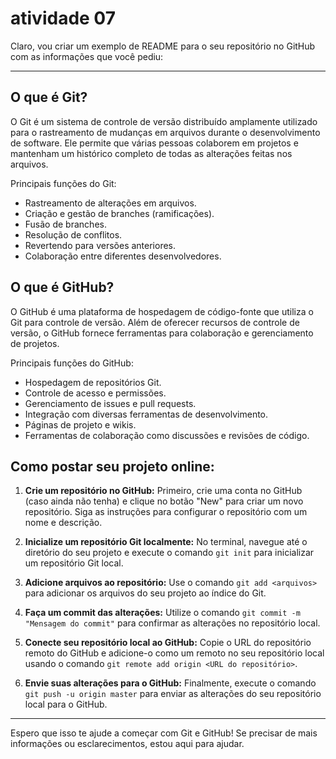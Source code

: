 # atividade 07
Claro, vou criar um exemplo de README para o seu repositório no GitHub com as informações que você pediu:

---

## O que é Git?

O Git é um sistema de controle de versão distribuído amplamente utilizado para o rastreamento de mudanças em arquivos durante o desenvolvimento de software. Ele permite que várias pessoas colaborem em projetos e mantenham um histórico completo de todas as alterações feitas nos arquivos.

Principais funções do Git:

- Rastreamento de alterações em arquivos.
- Criação e gestão de branches (ramificações).
- Fusão de branches.
- Resolução de conflitos.
- Revertendo para versões anteriores.
- Colaboração entre diferentes desenvolvedores.

## O que é GitHub?

O GitHub é uma plataforma de hospedagem de código-fonte que utiliza o Git para controle de versão. Além de oferecer recursos de controle de versão, o GitHub fornece ferramentas para colaboração e gerenciamento de projetos.

Principais funções do GitHub:

- Hospedagem de repositórios Git.
- Controle de acesso e permissões.
- Gerenciamento de issues e pull requests.
- Integração com diversas ferramentas de desenvolvimento.
- Páginas de projeto e wikis.
- Ferramentas de colaboração como discussões e revisões de código.

## Como postar seu projeto online:

1. **Crie um repositório no GitHub:** Primeiro, crie uma conta no GitHub (caso ainda não tenha) e clique no botão "New" para criar um novo repositório. Siga as instruções para configurar o repositório com um nome e descrição.

2. **Inicialize um repositório Git localmente:** No terminal, navegue até o diretório do seu projeto e execute o comando `git init` para inicializar um repositório Git local.

3. **Adicione arquivos ao repositório:** Use o comando `git add <arquivos>` para adicionar os arquivos do seu projeto ao índice do Git.

4. **Faça um commit das alterações:** Utilize o comando `git commit -m "Mensagem do commit"` para confirmar as alterações no repositório local.

5. **Conecte seu repositório local ao GitHub:** Copie o URL do repositório remoto do GitHub e adicione-o como um remoto no seu repositório local usando o comando `git remote add origin <URL do repositório>`.

6. **Envie suas alterações para o GitHub:** Finalmente, execute o comando `git push -u origin master` para enviar as alterações do seu repositório local para o GitHub.

---

Espero que isso te ajude a começar com Git e GitHub! Se precisar de mais informações ou esclarecimentos, estou aqui para ajudar.